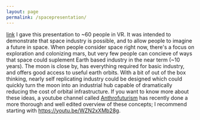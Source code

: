 ```yaml
---
layout: page
permalink: /spacepresentation/
---
```

[link](spacepresentation/redirect)
I gave this presentation to ~60 people in VR. It was intended to demonstrate that space industry is possible, and to allow people to imagine a future in space. When people consider space right now, there's a focus on exploration and colonizing mars, but very few people can concieve of ways that space could suplement  Earth based industry in the near term (~10 years). The moon is close by, has everything required for basic industry, and offers good access to useful earth orbits. With a bit of out of the box thinking, nearly self replicating industry could be designed which could quickly turn the moon into an industrial hub capable of dramatically reducing the cost of orbital infrastructure. If you want to know more about these ideas, a youtube channel called [Anthrofuturism](https://www.youtube.com/@Anthrofuturism) has recently done a more thorough and well edited overview of these concepts; I recommend starting with https://youtu.be/WZN2xXMb28g.